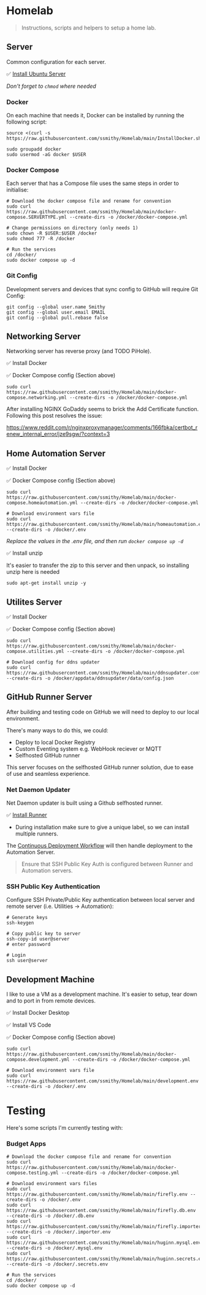 # Homelab
> Instructions, scripts and helpers to setup a home lab.


## Server
Common configuration for each server.

✅ [Install Ubuntu Server](https://ubuntu.com/download/server)

*Don't forget to `chmod` where needed*

### Docker
On each machine that needs it, Docker can be installed by running the following script:

    source <(curl -s https://raw.githubusercontent.com/ssmithy/Homelab/main/InstallDocker.sh)

    sudo groupadd docker
    sudo usermod -aG docker $USER

### Docker Compose
Each server that has a Compose file uses the same steps in order to initialise:

    # Download the docker compose file and rename for convention
    sudo curl https://raw.githubusercontent.com/ssmithy/Homelab/main/docker-compose.SERVERTYPE.yml --create-dirs -o /docker/docker-compose.yml

    # Change permissions on directory (only needs 1)
    sudo chown -R $USER:$USER /docker
    sudo chmod 777 -R /docker

    # Run the services
    cd /docker/
    sudo docker compose up -d

### Git Config
Development servers and devices that sync config to GitHub will require Git Config:

    git config --global user.name Smithy
    git config --global user.email EMAIL
    git config --global pull.rebase false


## Networking Server
Networking server has reverse proxy (and TODO PiHole).

✅ Install Docker

✅ Docker Compose config (Section above)

    sudo curl https://raw.githubusercontent.com/ssmithy/Homelab/main/docker-compose.networking.yml --create-dirs -o /docker/docker-compose.yml

After installing NGINX GoDaddy seems to brick the Add Certificate function. Following this post resolves the issue:

https://www.reddit.com/r/nginxproxymanager/comments/166fbka/certbot_renew_internal_error/jze9sgw/?context=3


## Home Automation Server

✅ Install Docker

✅ Docker Compose config (Section above)

    sudo curl https://raw.githubusercontent.com/ssmithy/Homelab/main/docker-compose.homeautomation.yml --create-dirs -o /docker/docker-compose.yml

    # Download environment vars file
    sudo curl https://raw.githubusercontent.com/ssmithy/Homelab/main/homeautomation.env --create-dirs -o /docker/.env

*Replace the values in the .env file, and then run `docker compose up -d`*

✅ Install unzip

It's easier to transfer the zip to this server and then unpack, so installing unzip here is needed

    sudo apt-get install unzip -y

## Utilites Server

✅ Install Docker

✅ Docker Compose config (Section above)

    sudo curl https://raw.githubusercontent.com/ssmithy/Homelab/main/docker-compose.utilities.yml --create-dirs -o /docker/docker-compose.yml

    # Download config for ddns updater
    sudo curl https://raw.githubusercontent.com/ssmithy/Homelab/main/ddnsupdater.config.json --create-dirs -o /docker/appdata/ddnsupdater/data/config.json

## GitHub Runner Server
After building and testing code on GitHub we will need to deploy to our local environment.

There's many ways to do this, we could:

- Deploy to local Docker Registry
- Custom Eventing system e.g. WebHook reciever or MQTT
- Selfhosted GitHub runner

This server focuses on the selfhosted GitHub runner solution, due to ease of use and seamless experience.

### Net Daemon Updater
Net Daemon updater is built using a Github selfhosted runner.

✅ [Install Runner](https://github.com/ssmithy/NetDaemon/settings/actions/runners/new)

- During installation make sure to give a unique label, so we can install multiple runners.

The [Continuous Deployment Workflow](https://github.com/ssmithy/NetDaemon/blob/main/.github/workflows/CD.yml) will then handle deployment to the Automation Server.

> Ensure that SSH Public Key Auth is configured between Runner and Automation servers.


### SSH Public Key Authentication
Configure SSH Private/Public Key authentication between local server and remote server (i.e. Utilities -> Automation):

    # Generate keys
    ssh-keygen

    # Copy public key to server
    ssh-copy-id user@server
    # enter password

    # Login
    ssh user@server


## Development Machine
I like to use a VM as a development machine. It's easier to setup, tear down and to port in from remote devices.

✅ Install Docker Desktop

✅ Install VS Code

✅ Docker Compose config (Section above)

    sudo curl https://raw.githubusercontent.com/ssmithy/Homelab/main/docker-compose.development.yml --create-dirs -o /docker/docker-compose.yml

    # Download environment vars file
    sudo curl https://raw.githubusercontent.com/ssmithy/Homelab/main/development.env --create-dirs -o /docker/.env


# Testing
Here's some scripts I'm currently testing with:

### Budget Apps

    # Download the docker compose file and rename for convention
    sudo curl https://raw.githubusercontent.com/ssmithy/Homelab/main/docker-compose.testing.yml --create-dirs -o /docker/docker-compose.yml
    
    # Download environment vars files
    sudo curl https://raw.githubusercontent.com/ssmithy/Homelab/main/firefly.env --create-dirs -o /docker/.env
    sudo curl https://raw.githubusercontent.com/ssmithy/Homelab/main/firefly.db.env --create-dirs -o /docker/.db.env
    sudo curl https://raw.githubusercontent.com/ssmithy/Homelab/main/firefly.importer.env --create-dirs -o /docker/.importer.env
    sudo curl https://raw.githubusercontent.com/ssmithy/Homelab/main/huginn.mysql.env --create-dirs -o /docker/.mysql.env
    sudo curl https://raw.githubusercontent.com/ssmithy/Homelab/main/huginn.secrets.env --create-dirs -o /docker/.secrets.env

    # Run the services
    cd /docker/
    sudo docker compose up -d